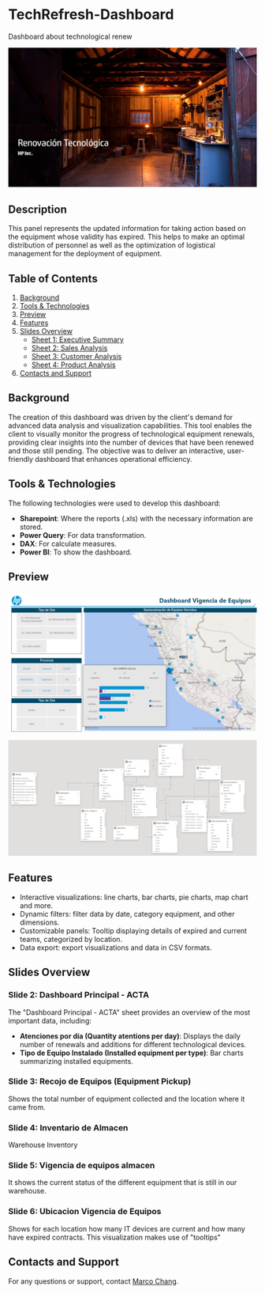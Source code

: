 # TechRefresh-Dashboard
Dashboard about technological renew

[![Project Logo](Images/firstScreen.png)](https://app.powerbi.com/view?r=eyJrIjoiMjYwZWRkMWUtMTdkYi00OThjLTkzZTMtYTA3NjNkZDg3MmVhIiwidCI6ImEzMzI3YzJiLWZiNjgtNDczNy1iYTFmLTRlNGJmZjRiMWRmNSIsImMiOjR9&pageName=ReportSectiond626d745c94c53493a4d)

## Description
This panel represents the updated information for taking action based on the equipment whose validity has expired. This helps to make an optimal distribution of personnel as well as the optimization of logistical management for the deployment of equipment.

## Table of Contents
1. [Background](#background)
2. [Tools & Technologies](#tools--technologies)
3. [Preview](#preview)
4. [Features](#features)
5. [Slides Overview](#slides-overview)
   - [Sheet 1: Executive Summary](#sheet-1-executive-summary)
   - [Sheet 2: Sales Analysis](#sheet-2-sales-analysis)
   - [Sheet 3: Customer Analysis](#sheet-3-customer-analysis)
   - [Sheet 4: Product Analysis](#sheet-4-product-analysis)
6. [Contacts and Support](#contacts-and-support)

## Background
The creation of this dashboard was driven by the client's demand for advanced data analysis and visualization capabilities. This tool enables the client to visually monitor the progress of technological equipment renewals, providing clear insights into the number of devices that have been renewed and those still pending. The objective was to deliver an interactive, user-friendly dashboard that enhances operational efficiency.

## Tools & Technologies
The following technologies were used to develop this dashboard:
- **Sharepoint**: Where the reports (.xls) with the necessary information are stored.
- **Power Query**: For data transformation.
- **DAX**: For calculate measures.
- **Power BI**: To show the dashboard.

## Preview
![Dashboard Preview](Images/Dashboard_RT_thumbnail.png)

![Model View](Images/ModelView.png)

## Features
- Interactive visualizations: line charts, bar charts, pie charts, map chart and more.
- Dynamic filters: filter data by date, category equipment, and other dimensions.
- Customizable panels: Tooltip displaying details of expired and current teams, categorized by location.
- Data export: export visualizations and data in CSV formats.

## Slides Overview
### Slide 2: Dashboard Principal - ACTA
The "Dashboard Principal - ACTA" sheet provides an overview of the most important data, including:
- **Atenciones por día (Quantity atentions per day)**: Displays the daily number of renewals and additions for different technological devices.
- **Tipo de Equipo Instalado (Installed equipment per type)**: Bar charts summarizing installed equipments.

### Slide 3: Recojo de Equipos (Equipment Pickup)
Shows the total number of equipment collected and the location where it came from.

### Slide 4: Inventario de Almacen
Warehouse Inventory

### Slide 5: Vigencia de equipos almacen
It shows the current status of the different equipment that is still in our warehouse.

### Slide 6: Ubicacion Vigencia de Equipos
Shows for each location how many IT devices are current and how many have expired contracts. This visualization makes use of "tooltips"


## Contacts and Support
For any questions or support, contact [Marco Chang](mailto:marcochangbegazo@gmail.com).
